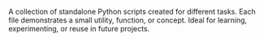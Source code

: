 A collection of standalone Python scripts created for different tasks. Each file demonstrates a small utility, function, or concept. Ideal for learning, experimenting, or reuse in future projects.
